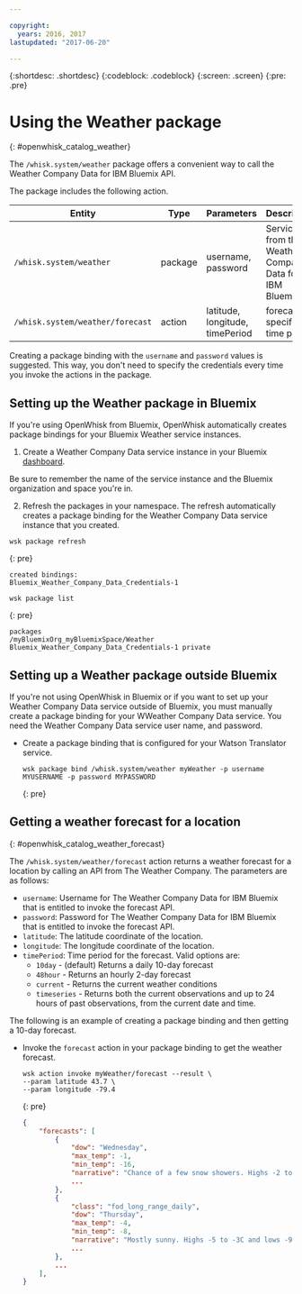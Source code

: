 ```yaml
---

copyright:
  years: 2016, 2017
lastupdated: "2017-06-20"

---
```


{:shortdesc: .shortdesc}
{:codeblock: .codeblock}
{:screen: .screen}
{:pre: .pre}

# Using the Weather package
{: #openwhisk_catalog_weather}

The `/whisk.system/weather` package offers a convenient way to call the Weather Company Data for IBM Bluemix API.

The package includes the following action.

| Entity | Type | Parameters | Description |
| --- | --- | --- | --- |
| `/whisk.system/weather` | package | username, password | Services from the Weather Company Data for IBM Bluemix API  |
| `/whisk.system/weather/forecast` | action | latitude, longitude, timePeriod | forecast for specified time period|

Creating a package binding with the `username` and `password` values is suggested. This way, you don't need to specify the credentials every time you invoke the actions in the package.

## Setting up the Weather package in Bluemix

If you're using OpenWhisk from Bluemix, OpenWhisk automatically creates package bindings for your Bluemix Weather service instances.

1. Create a Weather Company Data service instance in your Bluemix [dashboard](http://console.ng.Bluemix.net).
  
  Be sure to remember the name of the service instance and the Bluemix organization and space you're in.
  
2. Refresh the packages in your namespace. The refresh automatically creates a package binding for the Weather Company Data service instance that you created.
  
  ```
  wsk package refresh
  ```
  {: pre}
  ```
  created bindings:
  Bluemix_Weather_Company_Data_Credentials-1
  ```
  ```
  wsk package list
  ```
  {: pre}
  ```
  packages
  /myBluemixOrg_myBluemixSpace/Weather Bluemix_Weather_Company_Data_Credentials-1 private
  ```
  
 
## Setting up a Weather package outside Bluemix

If you're not using OpenWhisk in Bluemix or if you want to set up your Weather Company Data service outside of Bluemix, you must manually create a package binding for your WWeather Company Data service. You need the Weather Company Data service user name, and password.

- Create a package binding that is configured for your Watson Translator service.

  ```
  wsk package bind /whisk.system/weather myWeather -p username MYUSERNAME -p password MYPASSWORD
  ```
  {: pre}


## Getting a weather forecast for a location
{: #openwhisk_catalog_weather_forecast}

The `/whisk.system/weather/forecast` action returns a weather forecast for a location by calling an API from The Weather Company. The parameters are as follows:

- `username`: Username for The Weather Company Data for IBM Bluemix that is entitled to invoke the forecast API.
- `password`: Password for The Weather Company Data for IBM Bluemix that is entitled to invoke the forecast API.
- `latitude`: The latitude coordinate of the location.
- `longitude`: The longitude coordinate of the location.
- `timePeriod`: Time period for the forecast. Valid options are:
  - `10day` - (default) Returns a daily 10-day forecast
  - `48hour` - Returns an hourly 2-day forecast
  - `current` - Returns the current weather conditions
  - `timeseries` - Returns both the current observations and up to 24 hours of past observations, from the current date and time.


The following is an example of creating a package binding and then getting a 10-day forecast.

- Invoke the `forecast` action in your package binding to get the weather forecast.
  
  ```
  wsk action invoke myWeather/forecast --result \
  --param latitude 43.7 \
  --param longitude -79.4
  ```
  {: pre}
  ```json
  {
      "forecasts": [
          {
              "dow": "Wednesday",
              "max_temp": -1,
              "min_temp": -16,
              "narrative": "Chance of a few snow showers. Highs -2 to 0C and lows -17 to -15C.",
              ...
          },
          {
              "class": "fod_long_range_daily",
              "dow": "Thursday",
              "max_temp": -4,
              "min_temp": -8,
              "narrative": "Mostly sunny. Highs -5 to -3C and lows -9 to -7C.",
              ...
          },
          ...
      ],
  }
  ```
  
